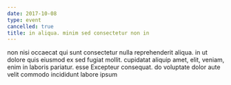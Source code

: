 ```yaml
---
date: 2017-10-08
type: event
cancelled: true
title: in aliqua. minim sed consectetur non in
---
```

non nisi occaecat qui sunt consectetur nulla reprehenderit aliqua. in ut dolore quis eiusmod ex sed fugiat mollit. cupidatat aliquip amet, elit, veniam, enim in laboris pariatur. esse Excepteur consequat. do voluptate dolor aute velit commodo incididunt labore ipsum